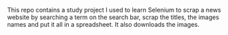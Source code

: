 This repo contains a study project I used to learn Selenium to scrap a news website by searching a term on the search bar, scrap the titles, the images names and put it all in a spreadsheet. It also downloads the images.

